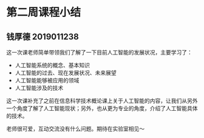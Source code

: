 # 第二周课程小结

## 钱厚德 2019011238

这一次课老师简单带领我们了解了一下目前人工智能的发展状况，主要学习了：

- 人工智能系统的概念、基本知识
- 人工智能的过去、现在发展状况、未来展望
- 人工智能能够被应用的领域
- 人工智能涉及的技术

这一次课补充了之前在信息科学技术概论课上关于人工智能的内容，让我们从另外一个角度了解了人工智能现状；另外，也从更为专业的角度，介绍了人工智能具体的技术。

老师很可爱，互动交流没有什么问题。期待在实验室相见～